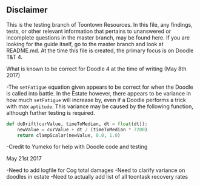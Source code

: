 ## Disclaimer 

This is the testing branch of Toontown Resources. In this file, any findings, tests, or other relevant information that pertains to unanswered or incomplete questions in the master branch, may be found here. If you are looking for the guide itself, go to the master branch and look at README.md. At the time this file is created, the primary focus is on Doodle T&T 4.

What is known to be correct for Doodle 4 at the time of writing (May 8th 2017)

-The `setFatigue` equation given appears to be correct for when the Doodle is called into battle. In the Estate however, there appears to be variance in how much `setFatigue` will increase by, even if a Doodle performs a trick with max `aptitude`. This variance may be caused by the following function, although further testing is required.

```python
def doDrift(curValue, timeToMedian, dt = float(dt)):
    newValue = curValue + dt / (timeToMedian * 7200)
    return clampScalar(newValue, 0.0, 1.0)
```

-Credit to Yumeko for help with Doodle code and testing

May 21st 2017

-Need to add logfile for Cog total damages
-Need to clarify variance on doodles in estate
-Need to actually add list of all toontask recovery rates
